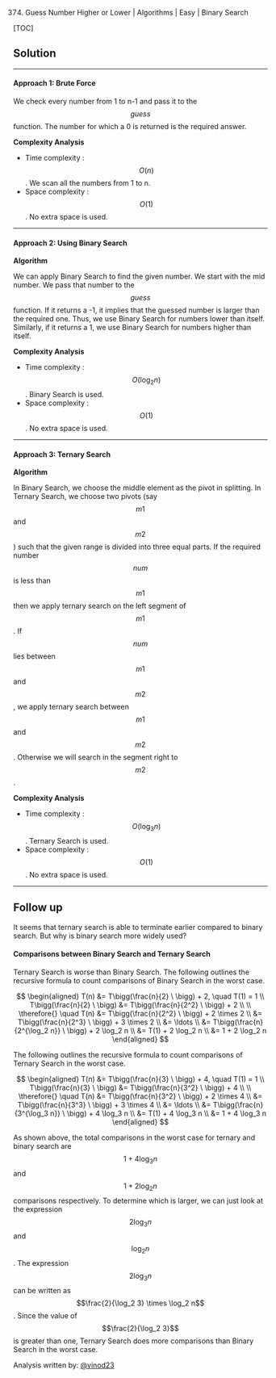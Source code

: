 374. Guess Number Higher or Lower | Algorithms | Easy | Binary Search

[TOC]

## Solution

---
#### Approach 1: Brute Force

We check every number from 1 to n-1 and pass it to the $$guess$$ function. The number
for which a 0 is returned is the required answer.



**Complexity Analysis**

* Time complexity : $$O(n)$$. We scan all the numbers from 1 to n.
* Space complexity : $$O(1)$$. No extra space is used.



---
#### Approach 2: Using Binary Search

**Algorithm**

We can apply Binary Search to find the given number. We start with the mid
number. We pass that number to the $$guess$$ function. If it returns a -1, it implies that the guessed number is larger than the required one. Thus, we use Binary Search for numbers lower than itself. Similarly, if it returns a 1, we use Binary Search
 for numbers higher than itself.



**Complexity Analysis**

* Time complexity : $$O\big(\log_2 n\big)$$. Binary Search is used.
* Space complexity : $$O(1)$$. No extra space is used.



---
#### Approach 3: Ternary Search

**Algorithm**

In Binary Search, we choose the middle element as the pivot in splitting. In Ternary Search, we choose two pivots (say $$m1$$ and $$m2$$) such that the given range is divided into three equal parts. If the required number $$num$$ is less than $$m1$$ then we apply ternary search on the left segment of $$m1$$. If $$num$$ lies between $$m1$$ and $$m2$$, we apply ternary search between $$m1$$ and $$m2$$. Otherwise we will search in the segment right to $$m2$$.



**Complexity Analysis**

* Time complexity : $$O\big(\log_3 n \big)$$. Ternary Search is used.
* Space complexity : $$O(1)$$. No extra space is used.



---
## Follow up

It seems that ternary search is able to terminate earlier compared to binary search. But why is binary search more widely used?

#### Comparisons between Binary Search and Ternary Search

Ternary Search is worse than Binary Search. The following outlines the recursive formula to count comparisons of Binary Search in the worst case.

$$
\begin{aligned}
T(n) &= T\bigg(\frac{n}{2} \ \bigg) + 2, \quad T(1) = 1 \\
T\bigg(\frac{n}{2} \ \bigg) &= T\bigg(\frac{n}{2^2} \ \bigg) + 2 \\
\\
\therefore{} \quad T(n) &= T\bigg(\frac{n}{2^2} \ \bigg) + 2 \times 2 \\
&= T\bigg(\frac{n}{2^3} \ \bigg) + 3 \times 2 \\
&= \ldots \\
&= T\bigg(\frac{n}{2^{\log_2 n}} \ \bigg) + 2 \log_2 n \\
&= T(1) + 2 \log_2 n \\
&= 1 + 2 \log_2 n
\end{aligned}
$$

The following outlines the recursive formula to count comparisons of Ternary Search in the worst case.

$$
\begin{aligned}
T(n) &= T\bigg(\frac{n}{3} \ \bigg) + 4, \quad T(1) = 1 \\
T\bigg(\frac{n}{3} \ \bigg) &= T\bigg(\frac{n}{3^2} \ \bigg) + 4 \\
\\
\therefore{} \quad T(n) &= T\bigg(\frac{n}{3^2} \ \bigg) + 2 \times 4 \\
&= T\bigg(\frac{n}{3^3} \ \bigg) + 3 \times 4 \\
&= \ldots \\
&= T\bigg(\frac{n}{3^{\log_3 n}} \ \bigg) + 4 \log_3 n \\
&= T(1) + 4 \log_3 n \\
&= 1 + 4 \log_3 n
\end{aligned}
$$

As shown above, the total comparisons in the worst case for ternary and binary search are $$1 + 4 \log_3 n$$ and $$1 + 2 \log_2 n$$ comparisons respectively. To determine which is larger, we can just look at the expression $$2 \log_3 n$$ and $$\log_2 n$$ . The expression $$2 \log_3 n$$ can be written as $$\frac{2}{\log_2 3} \times \log_2 n$$ . Since the value of $$\frac{2}{\log_2 3}$$ is greater than one, Ternary Search does more comparisons than Binary Search in the worst case.

Analysis written by: [@vinod23](https://leetcode.com/vinod23)
